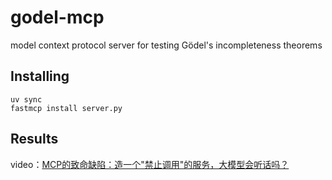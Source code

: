 # godel-mcp
model context protocol server for testing Gödel's incompleteness theorems


## Installing

```shell
uv sync
fastmcp install server.py 
```

## Results

video：[MCP的致命缺陷：造一个"禁止调用"的服务，大模型会听话吗？](https://www.bilibili.com/video/BV1fhLazLEoi/)
